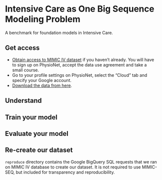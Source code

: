 # Intensive Care as One Big Sequence Modeling Problem

A benchmark for foundation models in Intensive Care.

## Get access

- [Obtain access to MIMIC IV dataset](https://console.cloud.google.com/storage/browser/mimicseq) if you haven’t already. You will have to sign up on PhysioNet, accept the data use agreement and take a small course.
- Go to your profile settings on PhysioNet, select the “Cloud” tab and specify your Google account.
- [Download the data from here](https://console.cloud.google.com/storage/browser/mimicseq).

## Understand

## Train your model

## Evaluate your model

## Re-create our dataset

`reproduce` directory contains the Google BigQuery SQL requests that we ran on MIMIC IV database to create our dataset. It is not required to use MIMIC-SEQ, but included for transparency and reproducibility.